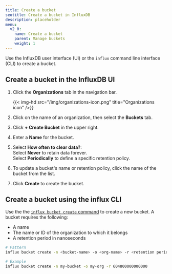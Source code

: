 ```yaml
---
title: Create a bucket
seotitle: Create a bucket in InfluxDB
description: placeholder
menu:
  v2_0:
    name: Create a bucket
    parent: Manage buckets
    weight: 1
---
```


Use the InfluxDB user interface (UI) or the `influx` command line interface (CLI)
to create a bucket.

## Create a bucket in the InfluxDB UI

1. Click the **Organizations** tab in the navigation bar.

    {{< img-hd src="/img/organizations-icon.png" title="Organizations icon" />}}

2. Click on the name of an organization, then select the **Buckets** tab.
3. Click **+ Create Bucket** in the upper right.
4. Enter a **Name** for the bucket.
5. Select **How often to clear data?**:  
    Select **Never** to retain data forever.  
    Select **Periodically** to define a specific retention policy.
4. To update a bucket's name or retention policy, click the name of the bucket from the list.
5. Click **Create** to create the bucket.

## Create a bucket using the influx CLI

Use the the [`influx bucket create` command](/v2.0/reference/cli/influx/bucket/create)
to create a new bucket. A bucket requires the following:

- A name
- The name or ID of the organization to which it belongs
- A retention period in nanoseconds

```sh
# Pattern
influx bucket create -n <bucket-name> -o <org-name> -r <retention period in nanoseconds>

# Example
influx bucket create -n my-bucket -o my-org -r 604800000000000
```
